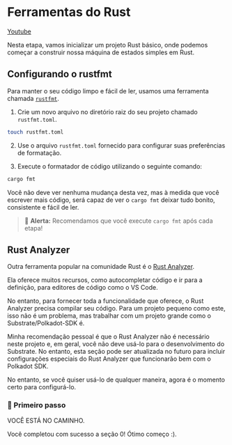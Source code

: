 # Ferramentas do Rust

[Youtube](https://youtu.be/wvwNxmah3-c?si=t2xhiTCfrVIllJDu)

Nesta etapa, vamos inicializar um projeto Rust básico, onde podemos começar a construir nossa máquina de estados simples em Rust.

## Configurando o rustfmt

Para manter o seu código limpo e fácil de ler, usamos uma ferramenta chamada [`rustfmt`](https://github.com/rust-lang/rustfmt).

1. Crie um novo arquivo no diretório raiz do seu projeto chamado `rustfmt.toml`.

```bash
touch rustfmt.toml
```

2. Use o arquivo `rustfmt.toml` fornecido para configurar suas preferências de formatação.

3. Execute o formatador de código utilizando o seguinte comando:

```bash
cargo fmt
```

Você não deve ver nenhuma mudança desta vez, mas à medida que você escrever mais código, será capaz de ver o `cargo fmt` deixar tudo bonito, consistente e fácil de ler.

> 🚨 **Alerta:** Recomendamos que você execute `cargo fmt` após cada etapa!

## Rust Analyzer

Outra ferramenta popular na comunidade Rust é o [Rust Analyzer](https://rust-analyzer.github.io/).

Ela oferece muitos recursos, como autocompletar código e ir para a definição, para editores de código como o VS Code.

No entanto, para fornecer toda a funcionalidade que oferece, o Rust Analyzer precisa compilar seu código. Para um projeto pequeno como este, isso não é um problema, mas trabalhar com um projeto grande como o Substrate/Polkadot-SDK é.

Minha recomendação pessoal é que o Rust Analyzer não é necessário neste projeto e, em geral, você não deve usá-lo para o desenvolvimento do Substrate. No entanto, esta seção pode ser atualizada no futuro para incluir configurações especiais do Rust Analyzer que funcionarão bem com o Polkadot SDK.

No entanto, se você quiser usá-lo de qualquer maneira, agora é o momento certo para configurá-lo.

### 🎉 Primeiro passo

VOCÊ ESTÁ NO CAMINHO.

Você completou com sucesso a seção 0! Ótimo começo :).
